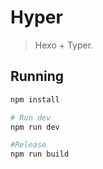 # Hyper

> Hexo + Typer.

## Running
```sh
npm install

# Run dev
npm run dev

#Release
npm run build
